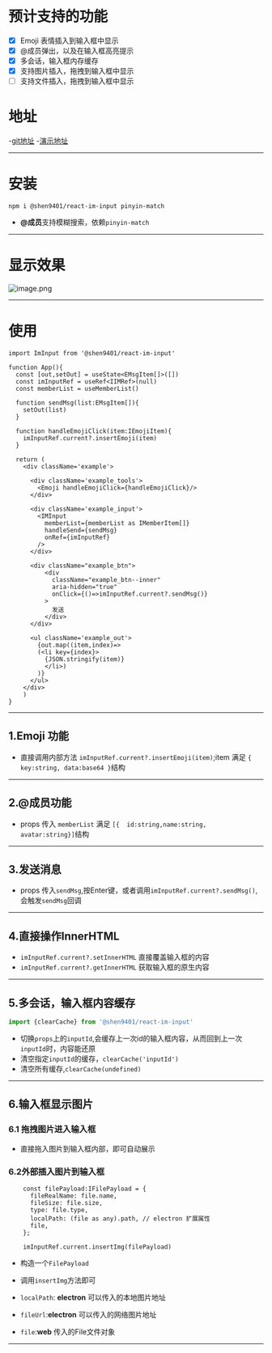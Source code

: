 # 预计支持的功能

- [x] Emoji 表情插入到输入框中显示
- [x] @成员弹出，以及在输入框高亮提示
- [x] 多会话，输入框内存缓存
- [x] 支持图片插入，拖拽到输入框中显示
- [ ] 支持文件插入，拖拽到输入框中显示

# 地址

-[git地址](https://github.com/shenqil/react-im-input)
-[演示地址](https://shenqil.github.io/react-im-input/)

***

# 安装

```
npm i @shen9401/react-im-input pinyin-match 
```

- **@成员**支持模糊搜索，依赖`pinyin-match`

***

# 显示效果

![image.png](https://upload-images.jianshu.io/upload_images/25820166-54b45281248e9765.png?imageMogr2/auto-orient/strip%7CimageView2/2/w/1240)
***

# 使用

```
import ImInput from '@shen9401/react-im-input'

function App(){
  const [out,setOut] = useState<EMsgItem[]>([])
  const imInputRef = useRef<IIMRef>(null)
  const memberList = useMemberList()

  function sendMsg(list:EMsgItem[]){
    setOut(list)
  }

  function handleEmojiClick(item:IEmojiItem){
    imInputRef.current?.insertEmoji(item)
  }

  return (
    <div className='example'>

      <div className='example_tools'>
        <Emoji handleEmojiClick={handleEmojiClick}/>
      </div>

      <div className='example_input'>
        <IMInput 
          memberList={memberList as IMemberItem[]} 
          handleSend={sendMsg}  
          onRef={imInputRef}
        />
      </div>

      <div className="example_btn">
          <div
            className="example_btn--inner"
            aria-hidden="true"
            onClick={()=>imInputRef.current?.sendMsg()}
          >
            发送
          </div>
      </div>

      <ul className='example_out'>
        {out.map((item,index)=>
        (<li key={index}>
          {JSON.stringify(item)}
          </li>)
        )}
      </ul>
    </div>
    )
}

```

***

## 1.Emoji 功能

- 直接调用内部方法 `imInputRef.current?.insertEmoji(item)`;item 满足 `{ key:string, data:base64 }`结构

***

## 2.@成员功能

- props 传入 `memberList` 满足 `[{  id:string,name:string, avatar:string}]`结构

***

## 3.发送消息

- props 传入`sendMsg`,按Enter键，或者调用`imInputRef.current?.sendMsg()`,会触发`sendMsg`回调

***

## 4.直接操作InnerHTML

- `imInputRef.current?.setInnerHTML` 直接覆盖输入框的内容
- `imInputRef.current?.getInnerHTML` 获取输入框的原生内容

***

## 5.多会话，输入框内容缓存

```js
import {clearCache} from '@shen9401/react-im-input'
```

- 切换`props`上的`inputId`,会缓存上一次id的输入框内容，从而回到上一次`inputId`时，内容能还原
- 清空指定`inputId`的缓存，`clearCache('inputId')`
- 清空所有缓存,`clearCache(undefined)`

***

## 6.输入框显示图片

### 6.1 拖拽图片进入输入框

- 直接拖入图片到输入框内部，即可自动展示

### 6.2外部插入图片到输入框

```
    const filePayload:IFilePayload = {
      fileRealName: file.name,
      fileSize: file.size,
      type: file.type,
      localPath: (file as any).path, // electron 扩展属性
      file,
    };

    imInputRef.current.insertImg(filePayload)
```

- 构造一个`FilePayload`

- 调用`insertImg`方法即可
- `localPath`: **electron** 可以传入的本地图片地址
- `fileUrl`:**electron** 可以传入的网络图片地址
- `file`:**web** 传入的File文件对象

***
